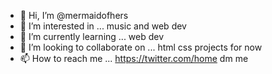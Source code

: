 - 👋 Hi, I’m @mermaidofhers
- 👀 I’m interested in ... music and web dev
- 🌱 I’m currently learning ... web dev
- 💞️ I’m looking to collaborate on ... html css projects for now
- 📫 How to reach me ... https://twitter.com/home dm me
